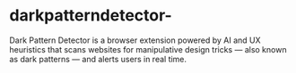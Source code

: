 # darkpatterndetector-
Dark Pattern Detector is a browser extension powered by AI and UX heuristics that scans websites for manipulative design tricks — also known as dark patterns — and alerts users in real time.
